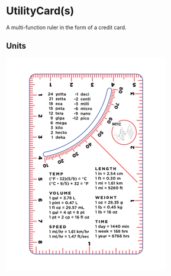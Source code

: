 # UtilityCard(s)
A multi-function ruler in the form of a credit card.

## Units

![Units](UtilityCard_units.svg)

